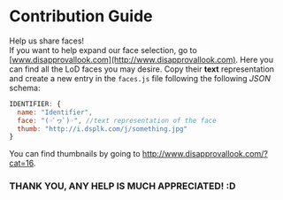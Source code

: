 # Contribution Guide
Help us share faces!   
If you want to help expand our face selection, go to [www.disapprovallook.com](http://www.disapprovallook.com). Here you can find
all the LoD faces you may desire. Copy their **text** representation and create a new entry in the `faces.js` file following the following *JSON* schema:   
```javascript
IDENTIFIER: {
  name: "Identifier",
  face: "(☞ﾟヮﾟ)☞", //text representation of the face
  thumb: "http://i.dsplk.com/j/something.jpg"
}
```

You can find thumbnails by going to http://www.disapprovallook.com/?cat=16.

### THANK YOU, ANY HELP IS MUCH APPRECIATED! :D
